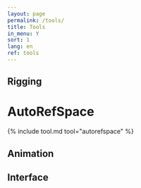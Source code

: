 ```yaml
---
layout: page
permalink: /tools/
title: Tools
in_menu: Y
sort: 1
lang: en
ref: tools
---
```


Rigging
-------

# AutoRefSpace

{% include tool.md tool="autorefspace" %}  

## Animation

## Interface

